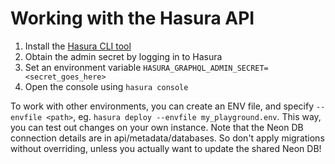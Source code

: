 # Working with the Hasura API

1. Install the [Hasura CLI tool](https://hasura.io/docs/latest/hasura-cli/install-hasura-cli/)
2. Obtain the admin secret by logging in to Hasura
3. Set an environment variable `HASURA_GRAPHQL_ADMIN_SECRET=<secret_goes_here>`
4. Open the console using `hasura console`

To work with other environments, you can create an ENV file, and specify `--envfile <path>`, eg. 
`hasura deploy --envfile my_playground.env`. This way, you can test out changes on your own instance.
Note that the Neon DB connection details are in api/metadata/databases. So don't apply migrations without overriding,
unless you actually want to update the shared Neon DB!
